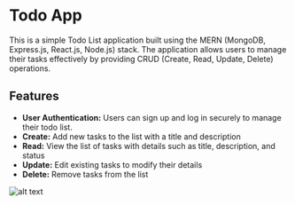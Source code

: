 # Todo App

This is a simple Todo List application built using the MERN (MongoDB, Express.js, React.js, Node.js) stack. The application allows users to manage their tasks effectively by providing CRUD (Create, Read, Update, Delete) operations.

## Features

- **User Authentication:** Users can sign up and log in securely to manage their todo list.
- **Create:** Add new tasks to the list with a title and description
- **Read:** View the list of tasks with details such as title, description, and status
- **Update:** Edit existing tasks to modify their details
- **Delete:** Remove tasks from the list

![alt text](https://i.gyazo.com/24a05306103cc43427386e47ef65ed24.png)